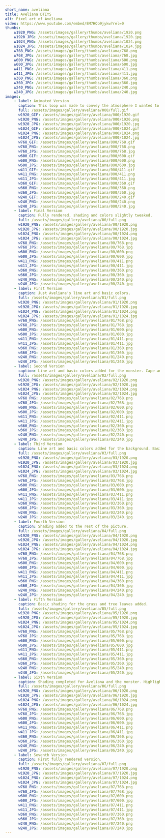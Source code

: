 ```yaml
---
short_name: aveliana
title: Aveliana DTIYS
alt: Pixel art of Aveliana
video: https://www.youtube.com/embed/EM7HQb9jykw?rel=0
thumbs:
    w1920_PNG: /assets/images/gallery/thumbs/aveliana/1920.png
    w1920_JPG: /assets/images/gallery/thumbs/aveliana/1920.jpg
    w1024_PNG: /assets/images/gallery/thumbs/aveliana/1024.png
    w1024_JPG: /assets/images/gallery/thumbs/aveliana/1024.jpg
    w768_PNG: /assets/images/gallery/thumbs/aveliana/768.png
    w768_JPG: /assets/images/gallery/thumbs/aveliana/768.jpg
    w600_PNG: /assets/images/gallery/thumbs/aveliana/600.png
    w600_JPG: /assets/images/gallery/thumbs/aveliana/600.jpg
    w411_PNG: /assets/images/gallery/thumbs/aveliana/411.png
    w411_JPG: /assets/images/gallery/thumbs/aveliana/411.jpg
    w360_PNG: /assets/images/gallery/thumbs/aveliana/360.png
    w360_JPG: /assets/images/gallery/thumbs/aveliana/360.jpg
    w240_PNG: /assets/images/gallery/thumbs/aveliana/240.png
    w240_JPG: /assets/images/gallery/thumbs/aveliana/240.jpg
images:
    - label: Animated Version
      caption: This loop was made to convey the atmosphere I wanted to represent.
      full: /assets/images/gallery/aveliana/000/full.gif
      w1920_GIF: /assets/images/gallery/aveliana/000/1920.gif
      w1920_PNG: /assets/images/gallery/aveliana/000/1920.png
      w1920_JPG: /assets/images/gallery/aveliana/000/1920.jpg
      w1024_GIF: /assets/images/gallery/aveliana/000/1024.gif
      w1024_PNG: /assets/images/gallery/aveliana/000/1024.png
      w1024_JPG: /assets/images/gallery/aveliana/000/1024.jpg
      w768_GIF: /assets/images/gallery/aveliana/000/768.gif
      w768_PNG: /assets/images/gallery/aveliana/000/768.png
      w768_JPG: /assets/images/gallery/aveliana/000/768.jpg
      w600_GIF: /assets/images/gallery/aveliana/000/600.gif
      w600_PNG: /assets/images/gallery/aveliana/000/600.png
      w600_JPG: /assets/images/gallery/aveliana/000/600.jpg
      w411_GIF: /assets/images/gallery/aveliana/000/411.gif
      w411_PNG: /assets/images/gallery/aveliana/000/411.png
      w411_JPG: /assets/images/gallery/aveliana/000/411.jpg
      w360_GIF: /assets/images/gallery/aveliana/000/360.gif
      w360_PNG: /assets/images/gallery/aveliana/000/360.png
      w360_JPG: /assets/images/gallery/aveliana/000/360.jpg
      w240_GIF: /assets/images/gallery/aveliana/000/240.gif
      w240_PNG: /assets/images/gallery/aveliana/000/240.png
      w240_JPG: /assets/images/gallery/aveliana/000/240.jpg
    - label: Final Version
      caption: Fully rendered, shading and colors slightly tweaked.
      full: /assets/images/gallery/aveliana/00/full.png
      w1920_PNG: /assets/images/gallery/aveliana/00/1920.png
      w1920_JPG: /assets/images/gallery/aveliana/00/1920.jpg
      w1024_PNG: /assets/images/gallery/aveliana/00/1024.png
      w1024_JPG: /assets/images/gallery/aveliana/00/1024.jpg
      w768_PNG: /assets/images/gallery/aveliana/00/768.png
      w768_JPG: /assets/images/gallery/aveliana/00/768.jpg
      w600_PNG: /assets/images/gallery/aveliana/00/600.png
      w600_JPG: /assets/images/gallery/aveliana/00/600.jpg
      w411_PNG: /assets/images/gallery/aveliana/00/411.png
      w411_JPG: /assets/images/gallery/aveliana/00/411.jpg
      w360_PNG: /assets/images/gallery/aveliana/00/360.png
      w360_JPG: /assets/images/gallery/aveliana/00/360.jpg
      w240_PNG: /assets/images/gallery/aveliana/00/240.png
      w240_JPG: /assets/images/gallery/aveliana/00/240.jpg
    - label: First Version
      caption: Just Aveliana's line art and basic colors.
      full: /assets/images/gallery/aveliana/01/full.png
      w1920_PNG: /assets/images/gallery/aveliana/01/1920.png
      w1920_JPG: /assets/images/gallery/aveliana/01/1920.jpg
      w1024_PNG: /assets/images/gallery/aveliana/01/1024.png
      w1024_JPG: /assets/images/gallery/aveliana/01/1024.jpg
      w768_PNG: /assets/images/gallery/aveliana/01/768.png
      w768_JPG: /assets/images/gallery/aveliana/01/768.jpg
      w600_PNG: /assets/images/gallery/aveliana/01/600.png
      w600_JPG: /assets/images/gallery/aveliana/01/600.jpg
      w411_PNG: /assets/images/gallery/aveliana/01/411.png
      w411_JPG: /assets/images/gallery/aveliana/01/411.jpg
      w360_PNG: /assets/images/gallery/aveliana/01/360.png
      w360_JPG: /assets/images/gallery/aveliana/01/360.jpg
      w240_PNG: /assets/images/gallery/aveliana/01/240.png
      w240_JPG: /assets/images/gallery/aveliana/01/240.jpg
    - label: Second Version
      caption: Line art and basic colors added for the monster. Cape and corrections added to Aveliana.
      full: /assets/images/gallery/aveliana/02/full.png
      w1920_PNG: /assets/images/gallery/aveliana/02/1920.png
      w1920_JPG: /assets/images/gallery/aveliana/02/1920.jpg
      w1024_PNG: /assets/images/gallery/aveliana/02/1024.png
      w1024_JPG: /assets/images/gallery/aveliana/02/1024.jpg
      w768_PNG: /assets/images/gallery/aveliana/02/768.png
      w768_JPG: /assets/images/gallery/aveliana/02/768.jpg
      w600_PNG: /assets/images/gallery/aveliana/02/600.png
      w600_JPG: /assets/images/gallery/aveliana/02/600.jpg
      w411_PNG: /assets/images/gallery/aveliana/02/411.png
      w411_JPG: /assets/images/gallery/aveliana/02/411.jpg
      w360_PNG: /assets/images/gallery/aveliana/02/360.png
      w360_JPG: /assets/images/gallery/aveliana/02/360.jpg
      w240_PNG: /assets/images/gallery/aveliana/02/240.png
      w240_JPG: /assets/images/gallery/aveliana/02/240.jpg
    - label: Third Version
      caption: Line art and basic colors added for the background. Basic shading for Aveliana.
      full: /assets/images/gallery/aveliana/03/full.png
      w1920_PNG: /assets/images/gallery/aveliana/03/1920.png
      w1920_JPG: /assets/images/gallery/aveliana/03/1920.jpg
      w1024_PNG: /assets/images/gallery/aveliana/03/1024.png
      w1024_JPG: /assets/images/gallery/aveliana/03/1024.jpg
      w768_PNG: /assets/images/gallery/aveliana/03/768.png
      w768_JPG: /assets/images/gallery/aveliana/03/768.jpg
      w600_PNG: /assets/images/gallery/aveliana/03/600.png
      w600_JPG: /assets/images/gallery/aveliana/03/600.jpg
      w411_PNG: /assets/images/gallery/aveliana/03/411.png
      w411_JPG: /assets/images/gallery/aveliana/03/411.jpg
      w360_PNG: /assets/images/gallery/aveliana/03/360.png
      w360_JPG: /assets/images/gallery/aveliana/03/360.jpg
      w240_PNG: /assets/images/gallery/aveliana/03/240.png
      w240_JPG: /assets/images/gallery/aveliana/03/240.jpg
    - label: Fourth Version
      caption: Shading added to the rest of the picture.
      full: /assets/images/gallery/aveliana/04/full.png
      w1920_PNG: /assets/images/gallery/aveliana/04/1920.png
      w1920_JPG: /assets/images/gallery/aveliana/04/1920.jpg
      w1024_PNG: /assets/images/gallery/aveliana/04/1024.png
      w1024_JPG: /assets/images/gallery/aveliana/04/1024.jpg
      w768_PNG: /assets/images/gallery/aveliana/04/768.png
      w768_JPG: /assets/images/gallery/aveliana/04/768.jpg
      w600_PNG: /assets/images/gallery/aveliana/04/600.png
      w600_JPG: /assets/images/gallery/aveliana/04/600.jpg
      w411_PNG: /assets/images/gallery/aveliana/04/411.png
      w411_JPG: /assets/images/gallery/aveliana/04/411.jpg
      w360_PNG: /assets/images/gallery/aveliana/04/360.png
      w360_JPG: /assets/images/gallery/aveliana/04/360.jpg
      w240_PNG: /assets/images/gallery/aveliana/04/240.png
      w240_JPG: /assets/images/gallery/aveliana/04/240.jpg
    - label: Fifth Version
      caption: Basic shading for the grass and tree leaves added.
      full: /assets/images/gallery/aveliana/05/full.png
      w1920_PNG: /assets/images/gallery/aveliana/05/1920.png
      w1920_JPG: /assets/images/gallery/aveliana/05/1920.jpg
      w1024_PNG: /assets/images/gallery/aveliana/05/1024.png
      w1024_JPG: /assets/images/gallery/aveliana/05/1024.jpg
      w768_PNG: /assets/images/gallery/aveliana/05/768.png
      w768_JPG: /assets/images/gallery/aveliana/05/768.jpg
      w600_PNG: /assets/images/gallery/aveliana/05/600.png
      w600_JPG: /assets/images/gallery/aveliana/05/600.jpg
      w411_PNG: /assets/images/gallery/aveliana/05/411.png
      w411_JPG: /assets/images/gallery/aveliana/05/411.jpg
      w360_PNG: /assets/images/gallery/aveliana/05/360.png
      w360_JPG: /assets/images/gallery/aveliana/05/360.jpg
      w240_PNG: /assets/images/gallery/aveliana/05/240.png
      w240_JPG: /assets/images/gallery/aveliana/05/240.jpg
    - label: Sixth Version
      caption: Shading completed for Aveliana and the monster. Highlights added.
      full: /assets/images/gallery/aveliana/06/full.png
      w1920_PNG: /assets/images/gallery/aveliana/06/1920.png
      w1920_JPG: /assets/images/gallery/aveliana/06/1920.jpg
      w1024_PNG: /assets/images/gallery/aveliana/06/1024.png
      w1024_JPG: /assets/images/gallery/aveliana/06/1024.jpg
      w768_PNG: /assets/images/gallery/aveliana/06/768.png
      w768_JPG: /assets/images/gallery/aveliana/06/768.jpg
      w600_PNG: /assets/images/gallery/aveliana/06/600.png
      w600_JPG: /assets/images/gallery/aveliana/06/600.jpg
      w411_PNG: /assets/images/gallery/aveliana/06/411.png
      w411_JPG: /assets/images/gallery/aveliana/06/411.jpg
      w360_PNG: /assets/images/gallery/aveliana/06/360.png
      w360_JPG: /assets/images/gallery/aveliana/06/360.jpg
      w240_PNG: /assets/images/gallery/aveliana/06/240.png
      w240_JPG: /assets/images/gallery/aveliana/06/240.jpg
    - label: Seventh Version
      caption: First fully rendered version.
      full: /assets/images/gallery/aveliana/07/full.png
      w1920_PNG: /assets/images/gallery/aveliana/07/1920.png
      w1920_JPG: /assets/images/gallery/aveliana/07/1920.jpg
      w1024_PNG: /assets/images/gallery/aveliana/07/1024.png
      w1024_JPG: /assets/images/gallery/aveliana/07/1024.jpg
      w768_PNG: /assets/images/gallery/aveliana/07/768.png
      w768_JPG: /assets/images/gallery/aveliana/07/768.jpg
      w600_PNG: /assets/images/gallery/aveliana/07/600.png
      w600_JPG: /assets/images/gallery/aveliana/07/600.jpg
      w411_PNG: /assets/images/gallery/aveliana/07/411.png
      w411_JPG: /assets/images/gallery/aveliana/07/411.jpg
      w360_PNG: /assets/images/gallery/aveliana/07/360.png
      w360_JPG: /assets/images/gallery/aveliana/07/360.jpg
      w240_PNG: /assets/images/gallery/aveliana/07/240.png
      w240_JPG: /assets/images/gallery/aveliana/07/240.jpg
---
```

